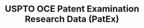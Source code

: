 ---
layout: default
bigquery: https://console.cloud.google.com/bigquery?p=patents-public-data&d=uspto_oce_pair&page=dataset
citation: 'Graham, S. Marco, A., and Miller, A. (2015). “The USPTO Patent Examination
  Research Dataset: A Window on the Process of Patent Examination.”'
contributors: Graham, S. Marco, A., Miller, A.
cost: None
description: The latest version of PatEx (referred to below as the 2020 release) contains
  detailed information on nearly 11.9 million publicly-viewable provisional and non-provisional
  patent applications to the USPTO and over 4.6 million Patent Cooperation Treaty
  (PCT) applications. It is based on data that OCE downloaded from the Patent Examination
  Data System (PEDS) in April, 2021. The PEDS data are sourced from Public PAIR. The
  first time that OCE used PEDS as the basis of PatEx was for the 2019 release. We
  took the PEDS data and organized it into the familiar PatEx data files, which are
  based on the organization of the Public PAIR portal. The data files include information
  on each application’s characteristics, prosecution history, continuation history,
  claims of foreign priority, patent term adjustment history, publication history,
  and correspondence address information.
documentation: 'For the 2019 and later releases, new technical documentation is available
  https://www.uspto.gov/sites/default/files/documents/PatEx-2019-Technical-Doc.pdf


  A document describing the 2014-2017 data sets is available and can be cited as:
  Graham, Stuart J.H. and Marco, Alan C. and Miller, Richard, The USPTO Patent Examination
  Research Dataset: A Window on the Process of Patent Examination (November 30, 2015).
  Available at SSRN: https://ssrn.com/abstract=2702637.'
last_edit: Mon, 04 Apr 2022 19:06:22 GMT
location: https://www.uspto.gov/ip-policy/economic-research/research-datasets/patent-examination-research-dataset-public-pair
maintained_by: EconomicsData@uspto.gov
related_publications: https://ssrn.com/abstract=29956744, https://ssrn.com/abstract=2702637
schema_fields: '[''examiner_name_last'', ''correspondence_name_line_2'', ''correspondence_region_name'',
  ''inventor_address_type'', ''invention_subject_matter'', ''sequence_number'', ''examiner_id'',
  ''confirm_number'', ''file_location'', ''patent_number'', ''event_description'',
  ''uspc_subclass'', ''abandon_date'', ''inventor_name_first'', ''appl_status_date'',
  ''correspondence_region_code'', ''inventor_country_name'', ''child_application_number'',
  ''foreign_parent_id'', ''file_location_date'', ''inventor_country_code'', ''patent_issue_date'',
  ''application_number'', ''wipo_pub_number'', ''small_entity_indicator'', ''aia_first_to_file'',
  ''application_type'', ''filing_date'', ''recorded_date'', ''event_code'', ''parent_filing_date'',
  ''inventor_name_last'', ''atty_docket_number'', ''earliest_pgpub_number'', ''examiner_art_unit'',
  ''inventor_name_middle'', ''correspondence_postal_code'', ''earliest_pgpub_date'',
  ''child_filing_date'', ''wipo_pub_date'', ''parent_country'', ''inventor_rank'',
  ''disposal_type'', ''examiner_name_first'', ''correspondence_country_name'', ''correspondence_name_line_1'',
  ''parent_country_code'', ''continuation_type'', ''customer_number'', ''status_code'',
  ''inventor_region_code'', ''invention_title'', ''application_number_pair'', ''correspondence_street_line_2'',
  ''examiner_name_middle'', ''parent_application_number'', ''correspondence_street_line_1'',
  ''correspondence_country_code'', ''foreign_parent_date'', ''status_description'',
  ''appl_status_code'', ''correspondence_city'', ''uspc_class'']'
shortname: patex
tags:
- patents
- legal
- history
terms_of_use: 'USPTO’s online databases are not designed or intended to be a source
  for bulk downloads of USPTO data when accessed through the website’s interfaces.
  Individuals, companies, IP addresses, or blocks of IP addresses who, in effect,
  deny or decrease service by generating unusually high numbers of database accesses
  (searches, pages, or hits), whether generated manually or in an automated fashion,
  may be denied access to USPTO servers without notice.


  Bulk data products may be separately obtained from the USPTO, either for free or
  at the cost of dissemination. For details, see information on Electronic Bulk Data
  Products: https://www.uspto.gov/learning-and-resources/electronic-bulk-data-products'
title: USPTO OCE Patent Examination Research Data (PatEx)
uuid: 4342caa7-23af-420c-b2f6-6088f133df6a
---